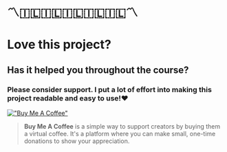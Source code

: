 # 〽️🇮🇱🇮🇱🇮🇱🇮🇱🇮🇱〽️

# Love this project? 
## Has it helped you throughout the course? 
### Please consider support. I put a lot of effort into making this project readable and easy to use!❤️

[!["Buy Me A Coffee"](https://www.buymeacoffee.com/assets/img/custom_images/orange_img.png)](https://www.buymeacoffee.com/ALmogShtaigmann)
> **Buy Me A Coffee** is a simple way to support creators by buying them a virtual coffee. It's a platform where you can make small, one-time donations to show your appreciation.
